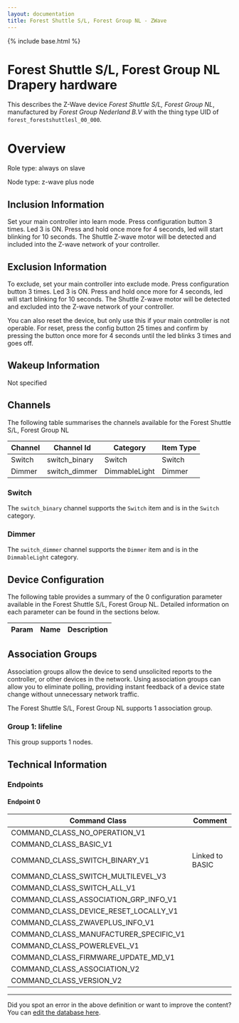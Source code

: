 ```yaml
---
layout: documentation
title: Forest Shuttle S/L, Forest Group NL - ZWave
---
```


{% include base.html %}

# Forest Shuttle S/L, Forest Group NL Drapery hardware
This describes the Z-Wave device *Forest Shuttle S/L, Forest Group NL*, manufactured by *Forest Group Nederland B.V* with the thing type UID of ```forest_forestshuttlesl_00_000```.

# Overview
Role type: always on slave

Node type: z-wave plus node

## Inclusion Information
Set your main controller into learn mode. Press configuration button 3 times. Led 3 is ON. Press and hold once more for 4 seconds, led will start blinking for 10 seconds. The Shuttle Z-wave motor will be detected and included into the Z-wave network of your controller.

## Exclusion Information
To exclude, set your main controller into exclude mode. Press configuration button 3 times. Led 3 is ON. Press and hold once more for 4 seconds, led will start blinking for 10 seconds. The Shuttle Z-wave motor will be detected and excluded into the Z-wave network of your controller.

You can also reset the device, but only use this if your main controller is not operable. For reset, press the config button 25 times and confirm by pressing the button once more for 4 seconds until the led blinks 3 times and goes off.

## Wakeup Information
Not specified

## Channels
The following table summarises the channels available for the Forest Shuttle S/L, Forest Group NL

| Channel | Channel Id | Category | Item Type |
|---------|------------|----------|-----------|
| Switch | switch_binary | Switch | Switch | 
| Dimmer | switch_dimmer | DimmableLight | Dimmer | 

### Switch
The ```switch_binary``` channel supports the ```Switch``` item and is in the ```Switch``` category.

### Dimmer
The ```switch_dimmer``` channel supports the ```Dimmer``` item and is in the ```DimmableLight``` category.



## Device Configuration
The following table provides a summary of the 0 configuration parameter available in the Forest Shuttle S/L, Forest Group NL.
Detailed information on each parameter can be found in the sections below.

| Param | Name  | Description |
|-------|-------|-------------|

## Association Groups
Association groups allow the device to send unsolicited reports to the controller, or other devices in the network. Using association groups can allow you to eliminate polling, providing instant feedback of a device state change without unnecessary network traffic.

The Forest Shuttle S/L, Forest Group NL supports 1 association group.

### Group 1: lifeline

This group supports 1 nodes.

## Technical Information

### Endpoints

#### Endpoint 0

| Command Class | Comment |
|---------------|---------|
| COMMAND_CLASS_NO_OPERATION_V1| |
| COMMAND_CLASS_BASIC_V1| |
| COMMAND_CLASS_SWITCH_BINARY_V1| Linked to BASIC|
| COMMAND_CLASS_SWITCH_MULTILEVEL_V3| |
| COMMAND_CLASS_SWITCH_ALL_V1| |
| COMMAND_CLASS_ASSOCIATION_GRP_INFO_V1| |
| COMMAND_CLASS_DEVICE_RESET_LOCALLY_V1| |
| COMMAND_CLASS_ZWAVEPLUS_INFO_V1| |
| COMMAND_CLASS_MANUFACTURER_SPECIFIC_V1| |
| COMMAND_CLASS_POWERLEVEL_V1| |
| COMMAND_CLASS_FIRMWARE_UPDATE_MD_V1| |
| COMMAND_CLASS_ASSOCIATION_V2| |
| COMMAND_CLASS_VERSION_V2| |

---

Did you spot an error in the above definition or want to improve the content?
You can [edit the database here](http://www.cd-jackson.com/index.php/zwave/zwave-device-database/zwave-device-list/devicesummary/510).
